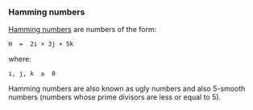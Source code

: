 ### Hamming numbers ###
[Hamming numbers](https://en.wikipedia.org/wiki/Hamming_numbers) are numbers of the form:
```
H  =  2i × 3j × 5k 
```
where:
```
i, j, k  ≥  0 
```
Hamming numbers are also known as ugly numbers and also 5-smooth numbers (numbers whose prime divisors are less or equal to 5). 